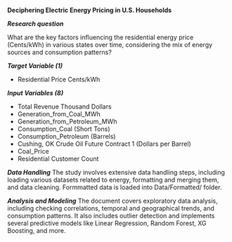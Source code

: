 **Deciphering Electric Energy Pricing in U.S. Households**

***Research question***

What are the key factors influencing the residential energy price (Cents/kWh) in various states over time, considering the mix of energy sources and consumption patterns?

***Target Variable (1)***

- Residential Price Cents/kWh

***Input Variables (8)***

- Total Revenue Thousand Dollars
- Generation_from_Coal_MWh
- Generation_from_Petroleum_MWh
- Consumption_Coal (Short Tons)
- Consumption_Petroleum (Barrels)
- Cushing, OK Crude Oil Future Contract 1 (Dollars per Barrel)
- Coal_Price
- Residential Customer Count


***Data Handling***
The study involves extensive data handling steps, including loading various datasets related to energy, formatting and merging them, and data cleaning.
Formmatted data is loaded into Data/Formatted/ folder.

***Analysis and Modeling***
The document covers exploratory data analysis, including checking correlations, temporal and geographical trends, and consumption patterns. It also includes outlier detection and implements several predictive models like Linear Regression, Random Forest, XG Boosting, and more.
